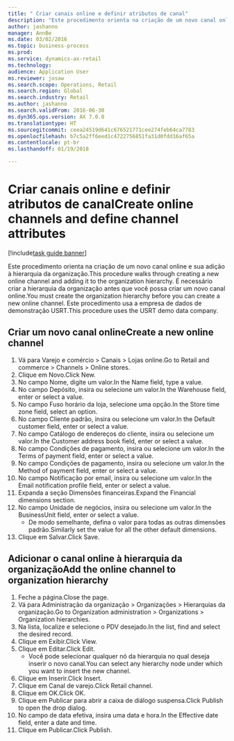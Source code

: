 ```yaml
--- 
title: " Criar canais online e definir atributos de canal"
description: "Este procedimento orienta na criação de um novo canal online e sua adição à hierarquia da organização."
author: jashanno
manager: AnnBe
ms.date: 03/02/2016
ms.topic: business-process
ms.prod: 
ms.service: dynamics-ax-retail
ms.technology: 
audience: Application User
ms.reviewer: josaw
ms.search.scope: Operations, Retail
ms.search.region: Global
ms.search.industry: Retail
ms.author: jashanno
ms.search.validFrom: 2016-06-30
ms.dyn365.ops.version: AX 7.0.0
ms.translationtype: HT
ms.sourcegitcommit: ceea24519d641c676521771cee274feb64ca7783
ms.openlocfilehash: b7c5a2ff6eed1c4722756851fa31d0fdd16af65a
ms.contentlocale: pt-br
ms.lasthandoff: 01/19/2018

---
```

# <a name="create-online-channels-and-define-channel-attributes"></a><span data-ttu-id="1d17b-103"> Criar canais online e definir atributos de canal</span><span class="sxs-lookup"><span data-stu-id="1d17b-103">Create online channels and define channel attributes</span></span>

[!include[task guide banner](../includes/task-guide-banner.md)]

<span data-ttu-id="1d17b-104">Este procedimento orienta na criação de um novo canal online e sua adição à hierarquia da organização.</span><span class="sxs-lookup"><span data-stu-id="1d17b-104">This procedure walks through creating a new online channel and adding it to the organization hierarchy.</span></span> <span data-ttu-id="1d17b-105">É necessário criar a hierarquia da organização antes que você possa criar um novo canal online.</span><span class="sxs-lookup"><span data-stu-id="1d17b-105">You must create the organization hierarchy before you can create a new online channel.</span></span> <span data-ttu-id="1d17b-106">Este procedimento usa a empresa de dados de demonstração USRT.</span><span class="sxs-lookup"><span data-stu-id="1d17b-106">This procedure uses the USRT demo data company.</span></span>


## <a name="create-a-new-online-channel"></a><span data-ttu-id="1d17b-107">Criar um novo canal online</span><span class="sxs-lookup"><span data-stu-id="1d17b-107">Create a new online channel</span></span>
1. <span data-ttu-id="1d17b-108">Vá para Varejo e comércio > Canais > Lojas online.</span><span class="sxs-lookup"><span data-stu-id="1d17b-108">Go to Retail and commerce > Channels > Online stores.</span></span>
2. <span data-ttu-id="1d17b-109">Clique em Novo.</span><span class="sxs-lookup"><span data-stu-id="1d17b-109">Click New.</span></span>
3. <span data-ttu-id="1d17b-110">No campo Nome, digite um valor.</span><span class="sxs-lookup"><span data-stu-id="1d17b-110">In the Name field, type a value.</span></span>
4. <span data-ttu-id="1d17b-111">No campo Depósito, insira ou selecione um valor.</span><span class="sxs-lookup"><span data-stu-id="1d17b-111">In the Warehouse field, enter or select a value.</span></span>
5. <span data-ttu-id="1d17b-112">No campo Fuso horário da loja, selecione uma opção.</span><span class="sxs-lookup"><span data-stu-id="1d17b-112">In the Store time zone field, select an option.</span></span>
6. <span data-ttu-id="1d17b-113">No campo Cliente padrão, insira ou selecione um valor.</span><span class="sxs-lookup"><span data-stu-id="1d17b-113">In the Default customer field, enter or select a value.</span></span>
7. <span data-ttu-id="1d17b-114">No campo Catálogo de endereços do cliente, insira ou selecione um valor.</span><span class="sxs-lookup"><span data-stu-id="1d17b-114">In the Customer address book field, enter or select a value.</span></span>
8. <span data-ttu-id="1d17b-115">No campo Condições de pagamento, insira ou selecione um valor.</span><span class="sxs-lookup"><span data-stu-id="1d17b-115">In the Terms of payment field, enter or select a value.</span></span>
9. <span data-ttu-id="1d17b-116">No campo Condições de pagamento, insira ou selecione um valor.</span><span class="sxs-lookup"><span data-stu-id="1d17b-116">In the Method of payment field, enter or select a value.</span></span>
10. <span data-ttu-id="1d17b-117">No campo Notificação por email, insira ou selecione um valor.</span><span class="sxs-lookup"><span data-stu-id="1d17b-117">In the Email notification profile field, enter or select a value.</span></span>
11. <span data-ttu-id="1d17b-118">Expanda a seção Dimensões financeiras.</span><span class="sxs-lookup"><span data-stu-id="1d17b-118">Expand the Financial dimensions section.</span></span>
12. <span data-ttu-id="1d17b-119">No campo Unidade de negócios, insira ou selecione um valor.</span><span class="sxs-lookup"><span data-stu-id="1d17b-119">In the BusinessUnit field, enter or select a value.</span></span>
    * <span data-ttu-id="1d17b-120">De modo semelhante, defina o valor para todas as outras dimensões padrão.</span><span class="sxs-lookup"><span data-stu-id="1d17b-120">Similarly set the value for all the other default dimensions.</span></span>  
13. <span data-ttu-id="1d17b-121">Clique em Salvar.</span><span class="sxs-lookup"><span data-stu-id="1d17b-121">Click Save.</span></span>

## <a name="add-the-online-channel-to-organization-hierarchy"></a><span data-ttu-id="1d17b-122">Adicionar o canal online à hierarquia da organização</span><span class="sxs-lookup"><span data-stu-id="1d17b-122">Add the online channel to organization hierarchy</span></span>
1. <span data-ttu-id="1d17b-123">Feche a página.</span><span class="sxs-lookup"><span data-stu-id="1d17b-123">Close the page.</span></span>
2. <span data-ttu-id="1d17b-124">Vá para Administração da organização > Organizações > Hierarquias da organização.</span><span class="sxs-lookup"><span data-stu-id="1d17b-124">Go to Organization administration > Organizations > Organization hierarchies.</span></span>
3. <span data-ttu-id="1d17b-125">Na lista, localize e selecione o PDV desejado.</span><span class="sxs-lookup"><span data-stu-id="1d17b-125">In the list, find and select the desired record.</span></span>
4. <span data-ttu-id="1d17b-126">Clique em Exibir.</span><span class="sxs-lookup"><span data-stu-id="1d17b-126">Click View.</span></span>
5. <span data-ttu-id="1d17b-127">Clique em Editar.</span><span class="sxs-lookup"><span data-stu-id="1d17b-127">Click Edit.</span></span>
    * <span data-ttu-id="1d17b-128">Você pode selecionar qualquer nó da hierarquia no qual deseja inserir o novo canal.</span><span class="sxs-lookup"><span data-stu-id="1d17b-128">You can select any hierarchy node under which you want to insert the new channel.</span></span>  
6. <span data-ttu-id="1d17b-129">Clique em Inserir.</span><span class="sxs-lookup"><span data-stu-id="1d17b-129">Click Insert.</span></span>
7. <span data-ttu-id="1d17b-130">Clique em Canal de varejo.</span><span class="sxs-lookup"><span data-stu-id="1d17b-130">Click Retail channel.</span></span>
8. <span data-ttu-id="1d17b-131">Clique em OK.</span><span class="sxs-lookup"><span data-stu-id="1d17b-131">Click OK.</span></span>
9. <span data-ttu-id="1d17b-132">Clique em Publicar para abrir a caixa de diálogo suspensa.</span><span class="sxs-lookup"><span data-stu-id="1d17b-132">Click Publish to open the drop dialog.</span></span>
10. <span data-ttu-id="1d17b-133">No campo de data efetiva, insira uma data e hora.</span><span class="sxs-lookup"><span data-stu-id="1d17b-133">In the Effective date field, enter a date and time.</span></span>
11. <span data-ttu-id="1d17b-134">Clique em Publicar.</span><span class="sxs-lookup"><span data-stu-id="1d17b-134">Click Publish.</span></span>


